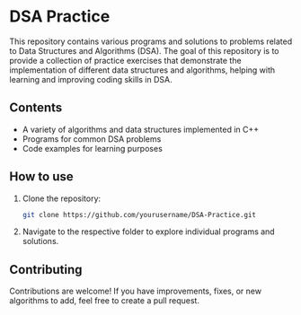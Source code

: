 # DSA Practice

This repository contains various programs and solutions to problems related to Data Structures and Algorithms (DSA). The goal of this repository is to provide a collection of practice exercises that demonstrate the implementation of different data structures and algorithms, helping with learning and improving coding skills in DSA.

## Contents

- A variety of algorithms and data structures implemented in C++
- Programs for common DSA problems
- Code examples for learning purposes

## How to use

1. Clone the repository:
   ```bash
   git clone https://github.com/yourusername/DSA-Practice.git
2. Navigate to the respective folder to explore individual programs and solutions.

## Contributing
Contributions are welcome! If you have improvements, fixes, or new algorithms to add, feel free to create a pull request.


